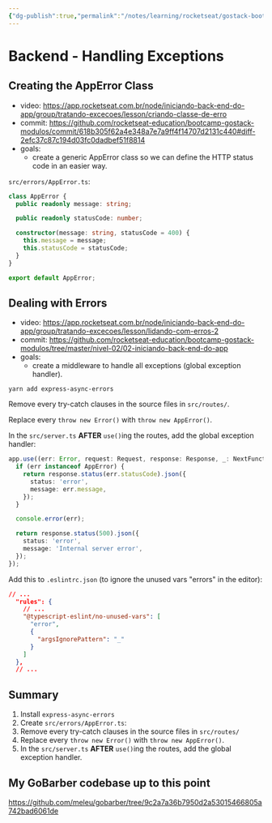 ```yaml
---
{"dg-publish":true,"permalink":"/notes/learning/rocketseat/gostack-bootcamp/level-02/02-5-backend-handling-exceptions/","dgHomeLink":true,"dgPassFrontmatter":false,"dgShowBacklinks":true,"dgShowLocalGraph":true}
---
```


# Backend - Handling Exceptions

## Creating the AppError Class

- video: <https://app.rocketseat.com.br/node/iniciando-back-end-do-app/group/tratando-excecoes/lesson/criando-classe-de-erro>
- commit: <https://github.com/rocketseat-education/bootcamp-gostack-modulos/commit/618b305f62a4e348a7e7a9ff4f14707d2131c440#diff-2efc37c87c194d03fc0dadbef51f8814>
- goals:
  - create a generic AppError class so we can define the HTTP status code in an easier way.

`src/errors/AppError.ts`:
```ts
class AppError {
  public readonly message: string;

  public readonly statusCode: number;

  constructor(message: string, statusCode = 400) {
    this.message = message;
    this.statusCode = statusCode;
  }
}

export default AppError;
```

## Dealing with Errors

- video: <https://app.rocketseat.com.br/node/iniciando-back-end-do-app/group/tratando-excecoes/lesson/lidando-com-erros-2>
- commit: <https://github.com/rocketseat-education/bootcamp-gostack-modulos/tree/master/nivel-02/02-iniciando-back-end-do-app>
- goals:
  - create a middleware to handle all exceptions (global exception handler).

```
yarn add express-async-errors
```

Remove every try-catch clauses in the source files in `src/routes/`.

Replace every `throw new Error()` with `throw new AppError()`.

In the `src/server.ts` **AFTER** `use()`ing the routes, add the global exception handler:
```ts
app.use((err: Error, request: Request, response: Response, _: NextFunction) => {
  if (err instanceof AppError) {
    return response.status(err.statusCode).json({
      status: 'error',
      message: err.message,
    });
  }

  console.error(err);

  return response.status(500).json({
    status: 'error',
    message: 'Internal server error',
  });
});
```

Add this to `.eslintrc.json` (to ignore the unused vars "errors" in the editor):
```json
// ...
  "rules": {
    // ...
    "@typescript-eslint/no-unused-vars": [
      "error",
      {
        "argsIgnorePattern": "_"
      }
    ]
  },
  // ...
```

## Summary

1. Install `express-async-errors`
2. Create `src/errors/AppError.ts`:
3. Remove every try-catch clauses in the source files in `src/routes/`
4. Replace every `throw new Error()` with `throw new AppError()`.
5. In the `src/server.ts` **AFTER** `use()`ing the routes, add the global exception handler.


## My GoBarber codebase up to this point

<https://github.com/meleu/gobarber/tree/9c2a7a36b7950d2a53015466805a742bad6061de>
